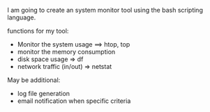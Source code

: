 I am going to create an system monitor tool using the bash scripting language.

functions for my tool:

- Monitor the system usage ==> htop, top
- monitor the memory consumption
- disk space usage => df
- network traffic (in/out) => netstat

May be additional:

- log file generation
- email notification when specific criteria

